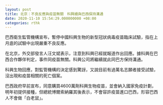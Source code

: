 ```yaml
---
layout: post
title: 北京：不良反應與疫苗無關　科興續與巴西保持溝通
date: 2020-11-10 15:54:29.000000000 +08:00
categories: rthk
---
```


巴西衛生監管機構宣布，暫停中國科興生物的新型冠狀病毒疫苗臨床試驗，指在上月底的試驗中出現嚴重不良反應。

在北京，外交部發言人汪文斌表示，注意到科興已經就報道作出回應。據科興在巴西合作夥伴判定，事件同疫苗無關。科興公司將繼續就此同巴方保持溝通。

科興生物回應，對監管機構的決定感到驚訝，又說目前有過萬名志願者接受試驗，沒出現和疫苗相關的死亡個案。

巴西政府早前宣布，同意購買4600萬劑科興生物疫苗，並會納入國家免疫計劃，明年初提供接種，但總統博爾索納羅其後表示，不會容許疫苗進口巴西，形容巴西人不會做「白老鼠」。
